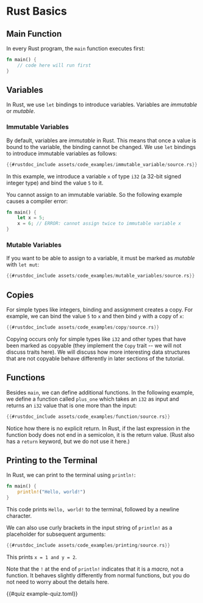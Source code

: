 # Rust Basics

## Main Function
In every Rust program, the `main` function executes first:
```rust
fn main() {
    // code here will run first
}
```

## Variables
In Rust, we use `let` bindings to introduce variables. Variables are *immutable*
or *mutable*.

### Immutable Variables
By default, variables are *immutable* in Rust. This means that once a value is
bound to the variable, the binding cannot be changed. We use `let` bindings to
introduce immutable variables as follows:
```rust
{{#rustdoc_include assets/code_examples/immutable_variable/source.rs}}
```

In this example, we introduce a variable `x` of type `i32` (a 32-bit signed
integer type) and bind the value `5` to it. 

You cannot assign to an immutable variable. So the following example causes a
compiler error:
```rust
fn main() {
    let x = 5;
    x = 6; // ERROR: cannot assign twice to immutable variable x
}
```

### Mutable Variables
If you want to be able to assign to a variable, it must be marked as *mutable*
with `let mut`:
```rust
{{#rustdoc_include assets/code_examples/mutable_variables/source.rs}}
```

## Copies
For simple types like integers, binding and assignment creates a copy. 
For example, we can bind the value `5` to `x` and then bind `y` with a copy of `x`:
```rust
{{#rustdoc_include assets/code_examples/copy/source.rs}}
```

Copying occurs only for simple types like `i32` and other types that
have been marked as copyable (they implement the `Copy` trait -- we will not 
discuss traits here).
We will discuss how more interesting data
structures that are not copyable behave differently in later sections
of the tutorial.

## Functions
Besides `main`, we can define additional functions. In the following example, we
define a function called `plus_one` which takes an `i32` as input and returns an
`i32` value that is one more than the input:
```rust
{{#rustdoc_include assets/code_examples/function/source.rs}}
```

Notice how there is no explicit return. In Rust, if the last expression in the
function body does not end in a semicolon, it is the return value. (Rust also
has a `return` keyword, but we do not use it here.)

## Printing to the Terminal
In Rust, we can print to the terminal using `println!`:
```rust
fn main() {
    println!("Hello, world!")
}
```
This code prints `Hello, world!` to the terminal, followed by a newline
character.

We can also use curly brackets in the input string of `println!` as a
placeholder for subsequent arguments:
```rust
{{#rustdoc_include assets/code_examples/printing/source.rs}}
```

This prints `x = 1 and y = 2`.

Note that the `!` at the end of `println!` indicates that it is a *macro*, not a
function. It behaves slightly differently from normal functions, but you do not
need to worry about the details here. 

{{#quiz example-quiz.toml}}

